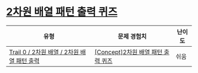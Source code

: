 # [2차원 배열 패턴 출력 퀴즈](https://www.codetree.ai/trails/complete/curated-cards/nl-pre-2d-array-pattern-printing)

|유형|문제 경험치|난이도|
|---|---|---|
|[Trail 0 / 2차원 배열 / 2차원 배열 패턴 출력](https://www.codetree.ai/trail-info/codetree-101/)|[[Concept]2차원 배열 패턴 출력 퀴즈](https://www.codetree.ai/trails/complete/curated-cards/nl-pre-2d-array-pattern-printing/)|쉬움|

